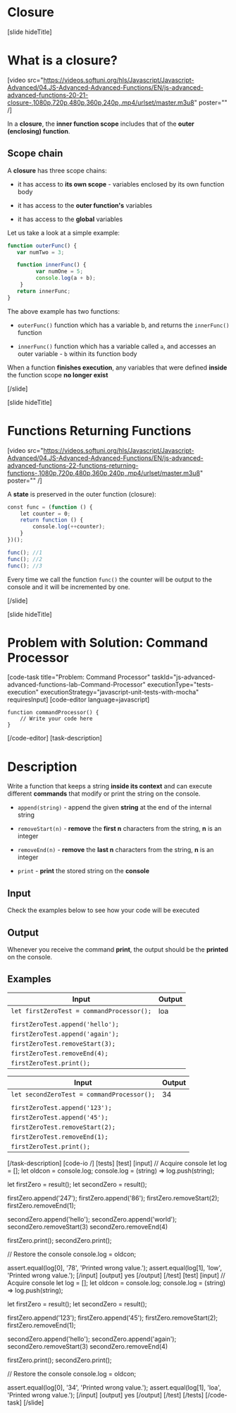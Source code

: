 # Closure

[slide hideTitle]

# What is a closure?

[video src="https://videos.softuni.org/hls/Javascript/Javascript-Advanced/04.JS-Advanced-Advanced-Functions/EN/js-advanced-advanced-functions-20-21-closure-,1080p,720p,480p,360p,240p,.mp4/urlset/master.m3u8" poster="" /]

In a **closure**, the **inner function scope** includes that of the **outer (enclosing) function**.

## Scope chain

A **closure** has three scope chains:

- it has access to **its own scope** - variables enclosed by its own function body
  
- it has access to the **outer function's** variables

- it has access to the **global** variables

Let us take a look at a simple example:

```js
function outerFunc() {
   var numTwo = 3;

   function innerFunc() {
         var numOne = 5; 
         console.log(a + b);
    }
   return innerFunc;
}
```

The above example has two functions:

- `outerFunc()` function which has a variable b, and returns the `innerFunc()` function

- `innerFunc()` function which has a variable called `a`, and accesses an outer variable - `b` within its function body

When a function **finishes execution**, any variables that were defined **inside** the function scope **no longer exist**

[/slide]


[slide hideTitle]

# Functions Returning Functions

[video src="https://videos.softuni.org/hls/Javascript/Javascript-Advanced/04.JS-Advanced-Advanced-Functions/EN/js-advanced-advanced-functions-22-functions-returning-functions-,1080p,720p,480p,360p,240p,.mp4/urlset/master.m3u8" poster="" /]

A **state** is preserved in the outer function (closure):

```js live
const func = (function () {
    let counter = 0;
    return function () {
        console.log(++counter);
    }
})();

func(); //1
func(); //2
func(); //3
```

Every time we call the function `func()` the counter will be output to the console and it will be incremented by one. 


[/slide]

[slide hideTitle]
# Problem with Solution: Command Processor

[code-task title="Problem: Command Processor" taskId="js-advanced-advanced-functions-lab-Command-Processor"  executionType="tests-execution" executionStrategy="javascript-unit-tests-with-mocha" requiresInput] [code-editor language=javascript]

```
function commandProcessor() {
    // Write your code here
}
```
[/code-editor]
[task-description]
# Description

Write a function that keeps a string **inside its context** and can execute different **commands** that modify or print the string on the console.

- `append(string)` - append the given **string** at the end of the internal string

- `removeStart(n)` - **remove** the **first n** characters from the string, **n** is an integer

- `removeEnd(n)` - **remove** the **last n** characters from the string, **n** is an integer

- `print` - **print** the stored string on the **console**

## Input

Check the examples below to see how your code will be executed

## Output

Whenever you receive the command **print**, the output should be the **printed** on the console.

## Examples

| **Input** | **Output** |
| --- | --- |
| `let firstZeroTest = commandProcessor();` | loa | 
|  |  |
| `firstZeroTest.append('hello');` | |
| `firstZeroTest.append('again');` | |
| `firstZeroTest.removeStart(3);` | |
| `firstZeroTest.removeEnd(4);` | |
| `firstZeroTest.print();` | |

| **Input** | **Output** |
| --- | --- |
| `let secondZeroTest = commandProcessor();` | 34 | 
|  |  |
| `firstZeroTest.append('123');` | |
| `firstZeroTest.append('45');` | |
| `firstZeroTest.removeStart(2);` | |
| `firstZeroTest.removeEnd(1);` | |
| `firstZeroTest.print();` | |

[/task-description]
[code-io /]
[tests]
[test]
[input]
// Acquire console
let log = \[\];
let oldcon = console.log;
console.log = (string) =\> log.push(string);

let firstZero = result();
let secondZero = result();

firstZero.append('247');
firstZero.append('86');
firstZero.removeStart(2);
firstZero.removeEnd(1);

secondZero.append('hello');
secondZero.append('world');
secondZero.removeStart(3)
secondZero.removeEnd(4)

firstZero.print();
secondZero.print();

// Restore the console
console.log = oldcon;

assert.equal(log\[0\], '78', 'Printed wrong value.');
assert.equal(log\[1\], 'low', 'Printed wrong value.');
[/input]
[output]
yes
[/output]
[/test]
[test]
[input]
// Acquire console
let log = \[\];
let oldcon = console.log;
console.log = (string) =\> log.push(string);

let firstZero = result();
let secondZero = result();

firstZero.append('123');
firstZero.append('45');
firstZero.removeStart(2);
firstZero.removeEnd(1);

secondZero.append('hello');
secondZero.append('again');
secondZero.removeStart(3)
secondZero.removeEnd(4)

firstZero.print();
secondZero.print();

// Restore the console
console.log = oldcon;

assert.equal(log\[0\], '34', 'Printed wrong value.');
assert.equal(log\[1\], 'loa', 'Printed wrong value.');
[/input]
[output]
yes
[/output]
[/test]
[/tests]
[/code-task]
[/slide]